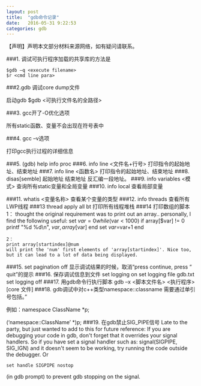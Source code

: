 ```yaml
---
layout: post
title:  "gdb命令记录"
date:   2016-05-31 9:22:53
categories: gdb
---
```

【声明】声明本文部分材料来源网络，如有疑问请联系。

###1. 调试可执行程序加载的共享库的方法是

    $gdb –q <execute filename>
    $r <cmd line para>
    
###2.gdb 调试core dump文件

启动gdb
    $gdb <可执行文件名的全路径> <core file name>


###3. gcc开了-O优化选项

所有static函数、变量不会出现在符号表中

###4. gcc –v选项

打印gcc执行过程的详细信息

###5.	(gdb) help info proc
###6.	info line <文件名+行号>
打印指令的起始地址、结束地址
###7.	info line <函数名>
打印指令的起始地址、结束地址
###8.	disas[semble] 起始地址 结束地址
反汇编一段地址。
###9.	info variables <模式>
查询所有static变量和全局变量
###10. info local
查看局部变量

###11.	whatis <变量名称>
查看某个变量的类型
###12.	info threads
查看所有LWP线程
###13	thread apply all bt
打印所有线程堆栈
###14	打印数组的脚本
    1：
     thought the original requirement was to print out an array.. personally, I find the following useful:
    set $var=0
    while ($var < 1000)
    if array[$var] != 0
    printf "%d %d\n", $var, array[$var]
    end
    set $var=$var+1
    end

    2：
    print array[startindex]@num
    will print the 'num' first elements of 'array[startindex]'. Nice too, but it can lead to a lot of data being displayed.
###15.	set pagination off
显示调试结果的时候，取消“press <return> continue, press <q> quit”的提示
###16.	保存调试信息到文件
    set logging on
    set logging file gdb.txt
    set logging off
###17.	用gdb命令行执行脚本
gdb –x <脚本文件名> <执行程序> [core 文件]
###18.	gdb调试中对c++类型namespace::classname
需要通过单引号包括。

例如：namespace ClassName *p;

(‘namespace::ClassName’ *)p;
###19.	在gdb禁止SIG_PIPE信号
Late to the party, but just wanted to add to this for future reference: If you are debugging your code in gdb, don't forget that it overrides your signal handlers.
So if you have set a signal handler such as: signal(SIGPIPE, SIG_IGN) and it doesn't seem to be working, try running the code outside the debugger.
Or <pre><code>set handle SIGPIPE nostop</code></pre> (in gdb prompt) to prevent gdb stopping on the signal.

